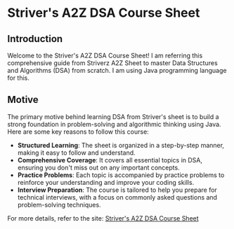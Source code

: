 # Striver's A2Z DSA Course Sheet

## Introduction

Welcome to the Striver's A2Z DSA Course Sheet! I am referring this comprehensive guide from Striverz A2Z Sheet to master Data Structures and Algorithms (DSA) from scratch. I am using Java programming language for this. 

## Motive

The primary motive behind learning DSA from Striver's sheet is to build a strong foundation in problem-solving and algorithmic thinking using Java. Here are some key reasons to follow this course:

- **Structured Learning**: The sheet is organized in a step-by-step manner, making it easy to follow and understand.
- **Comprehensive Coverage**: It covers all essential topics in DSA, ensuring you don't miss out on any important concepts.
- **Practice Problems**: Each topic is accompanied by practice problems to reinforce your understanding and improve your coding skills.
- **Interview Preparation**: The course is tailored to help you prepare for technical interviews, with a focus on commonly asked questions and problem-solving techniques.

For more details, refer to the site: [Striver's A2Z DSA Course Sheet](https://takeuforward.org/strivers-a2z-dsa-course/strivers-a2z-dsa-course-sheet-2)

